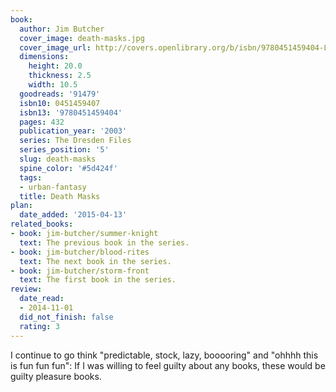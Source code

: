 ```yaml
---
book:
  author: Jim Butcher
  cover_image: death-masks.jpg
  cover_image_url: http://covers.openlibrary.org/b/isbn/9780451459404-L.jpg
  dimensions:
    height: 20.0
    thickness: 2.5
    width: 10.5
  goodreads: '91479'
  isbn10: 0451459407
  isbn13: '9780451459404'
  pages: 432
  publication_year: '2003'
  series: The Dresden Files
  series_position: '5'
  slug: death-masks
  spine_color: '#5d424f'
  tags:
  - urban-fantasy
  title: Death Masks
plan:
  date_added: '2015-04-13'
related_books:
- book: jim-butcher/summer-knight
  text: The previous book in the series.
- book: jim-butcher/blood-rites
  text: The next book in the series.
- book: jim-butcher/storm-front
  text: The first book in the series.
review:
  date_read:
  - 2014-11-01
  did_not_finish: false
  rating: 3
---
```

I continue to go think "predictable, stock, lazy, booooring" and "ohhhh this is fun fun fun": If I was willing to feel
guilty about any books, these would be guilty pleasure books.
